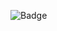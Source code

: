 ![Badge](https://github.com/viilunki/GitHubWorkflowTest/actions/workflows/GitHubWorkflowTestUus.yml/badge.svg)
